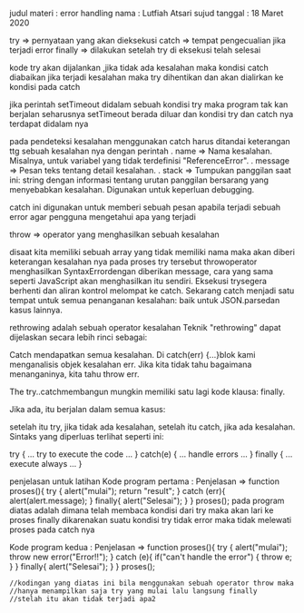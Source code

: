 judul materi : error handling
nama : Lutfiah Atsari sujud
tanggal : 18 Maret 2020



try => pernyataan yang akan dieksekusi
catch => tempat pengecualian jika terjadi error
finally => dilakukan setelah try di eksekusi telah selesai


kode try akan dijalankan ,jika tidak ada kesalahan maka kondisi catch diabaikan 
jika terjadi kesalahan maka try dihentikan dan akan dialirkan ke kondisi pada catch


jika perintah setTimeout didalam sebuah kondisi try maka program tak kan berjalan
seharusnya setTimeout berada diluar dan kondisi try dan catch nya terdapat didalam nya

pada pendeteksi kesalahan menggunakan catch harus ditandai keterangan ttg sebuah kesalahan nya
dengan perintah 
. name => Nama kesalahan. Misalnya, untuk variabel yang tidak terdefinisi "ReferenceError".
. message => Pesan teks tentang detail kesalahan.
. stack => Tumpukan panggilan saat ini: string dengan informasi tentang urutan panggilan 
bersarang yang menyebabkan kesalahan. Digunakan untuk keperluan debugging.

catch ini digunakan untuk memberi sebuah pesan apabila terjadi sebuah error agar 
pengguna mengetahui apa yang terjadi

throw => operator yang menghasilkan sebuah kesalahan

disaat kita memiliki sebuah array yang tidak memiliki nama maka akan diberi keterangan
kesalahan nya pada proses try tersebut
throwoperator menghasilkan SyntaxErrordengan diberikan message, cara yang sama seperti JavaScript akan menghasilkan itu sendiri. 
Eksekusi trysegera berhenti dan aliran kontrol melompat ke catch.
Sekarang catch menjadi satu tempat untuk semua penanganan kesalahan: baik untuk 
JSON.parsedan kasus lainnya.


rethrowing
adalah sebuah operator kesalahan
Teknik "rethrowing" dapat dijelaskan secara lebih rinci sebagai:

Catch mendapatkan semua kesalahan.
Di catch(err) {...}blok kami menganalisis objek kesalahan err.
Jika kita tidak tahu bagaimana menanganinya, kita tahu throw err.

The try..catchmembangun mungkin memiliki satu lagi kode klausa: finally.

Jika ada, itu berjalan dalam semua kasus:

setelah itu try, jika tidak ada kesalahan,
setelah itu catch, jika ada kesalahan.
Sintaks yang diperluas terlihat seperti ini:

try {
   ... try to execute the code ...
} catch(e) {
   ... handle errors ...
} finally {
   ... execute always ...
}


penjelasan untuk latihan 
Kode program pertama :
Penjelasan => 
function proses(){
try {
    alert("mulai");
    return "result";
} catch (err){
    alert(alert.message);
} finally{
    alert("Selesai");
}
}
proses();
pada program diatas adalah dimana telah membaca kondisi dari try
maka akan lari ke proses finally dikarenakan suatu kondisi try tidak error maka tidak melewati
proses pada catch nya


Kode program kedua :
Penjelasan =>
function proses(){
    try {
        alert("mulai");
        throw new error("Error!!");
    } catch (e){
        if("can't handle the error") {
	throw e;
        }
    } finally{
        alert("Selesai");
    }
    }
    proses();

    //kodingan yang diatas ini bila menggunakan sebuah operator throw maka 
    //hanya menampilkan saja try yang mulai lalu langsung finally 
    //stelah itu akan tidak terjadi apa2